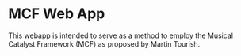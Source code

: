 # MCF Web App #
This webapp is intended to serve as a method to employ the Musical Catalyst Framework (MCF) as proposed by Martin Tourish.
